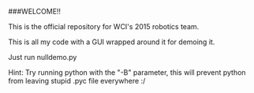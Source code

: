 ###WELCOME!!

This is the official repository for WCI's 2015 robotics team.

This is all my code with a GUI wrapped around it for demoing it.

Just run nulldemo.py

Hint: Try running python with the "-B" parameter, this will prevent python from leaving stupid .pyc file everywhere :/
